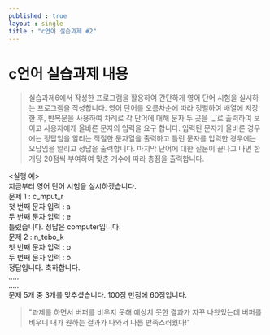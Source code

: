 ```yaml
---
published : true
layout : single
title : "c언어 실습과제 #2"
---
```


# c언어 실습과제 내용
> 실습과제6에서 작성한 프로그램을 활용하여 간단하게 영어 단어 시험을 실시하는 프로그램을 작성합니다. 영어 단어를 오름차순에 따라 정렬하여 배열에 저장한 후, 반복문을 사용하여 차례로 각 단어에 대해 문자 두 곳을 ‘_’로 출력하여 보이고 사용자에게 올바른 문자의 입력을 요구 합니다. 입력된 문자가 올바른 경우에는 정답임을 알리는 적절한 문자열을 출력하고 틀린 문자를 입력한 경우에는 오답임을 알리고 정답을 출력합니다. 마지막 단어에 대한 질문이 끝나고 나면 한 개당 20점씩 부여하여 맞춘 개수에 따라 총점을 출력합니다.

<실행 예>  
지금부터 영어 단어 시험을 실시하겠습니다.  
문제 1 : c_mput_r  
첫 번째 문자 입력 : a  
두 번째 문자 입력 : e  
틀렸습니다. 정답은 computer입니다.  
문제 2 : n_tebo_k  
첫 번째 문자 입력 : o  
두 번째 문자 입력 : o  
정답입니다. 축하합니다.  
…..  
…..  
문제 5개 중 3개를 맞추셨습니다. 100점 만점에 60점입니다.  

> "과제를 하면서 버퍼를 비우지 못해 예상치 못한 결과가 자꾸 나왔었는데 버퍼를 비우니 내가 원하는 결과가 나와서 나름 만족스러웠다!"  

<script src="https://gist.github.com/Koriny-sm/dcb85bf150356e08083c433b5db62831.js"></script>
